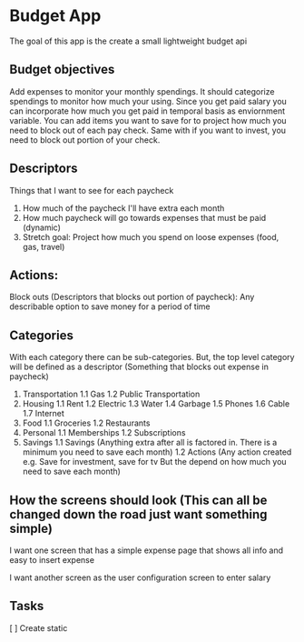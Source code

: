 # Budget App
 
The goal of this app is the create a small lightweight budget api

## Budget objectives

Add expenses to monitor your monthly spendings. It should categorize spendings to monitor
how much your using. Since you get paid salary you can incorporate how much you get paid 
in temporal basis as enviornment variable. You can add items you want to save for to project
how much you need to block out of each pay check. Same with if you want to invest, you need 
to block out portion of your check.

## Descriptors
Things that I want to see for each paycheck

1. How much of the paycheck I'll have extra each month
2. How much paycheck will go towards expenses that must be paid (dynamic)
3. Stretch goal: Project how much you spend on loose expenses (food, gas, travel)

## Actions:
Block outs (Descriptors that blocks out portion of paycheck):
Any describable option to save money for a period of time

## Categories
With each category there can be sub-categories. But, the top level category will be defined
as a descriptor (Something that blocks out expense in paycheck)

1. Transportation
    1.1 Gas
    1.2 Public Transportation
2. Housing 
    1.1 Rent
    1.2 Electric
    1.3 Water
    1.4 Garbage
    1.5 Phones
    1.6 Cable 
    1.7 Internet
3. Food
    1.1 Groceries
    1.2 Restaurants
4. Personal
    1.1 Memberships
    1.2 Subscriptions
5. Savings
    1.1 Savings (Anything extra after all is factored in. There is a minimum you need to save each month)
    1.2 Actions (Any action created e.g. Save for investment, save for tv But the depend on how much you need to save each month)

## How the screens should look (This can all be changed down the road just want something simple)
I want one screen that has a simple expense page that shows all info and easy to insert expense

I want another screen as the user configuration screen to enter salary

## Tasks
[ ] Create static